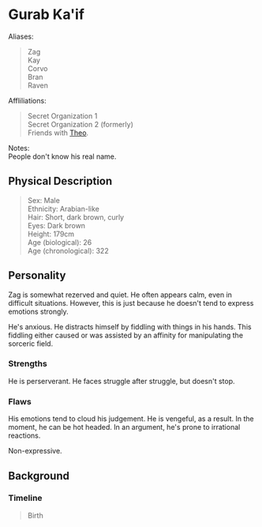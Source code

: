 # Gurab  Ka'if

Aliases:
> Zag  
> Kay  
> Corvo  
> Bran  
> Raven

Affliliations:
> Secret Organization 1  
> Secret Organization 2 (formerly)  
> Friends with [Theo](theo-theodor.md).

Notes:  
People don't know his real name.

## Physical Description
> Sex: Male  
> Ethnicity: Arabian-like  
> Hair: Short, dark brown, curly  
> Eyes: Dark brown  
> Height: 179cm  
> Age (biological): 26  
> Age (chronological): 322

## Personality
Zag is somewhat rezerved and quiet.
He often appears calm, even in difficult situations. 
However, this is just because he doesn't tend to express emotions strongly.

He's anxious.
He distracts himself by fiddling with things in his hands.
This fiddling either caused or was assisted by an affinity for manipulating the sorceric field.

### Strengths
He is perserverant.
He faces struggle after struggle, but doesn't stop.


### Flaws
His emotions tend to cloud his judgement.
He is vengeful, as a result.
In the moment, he can be hot headed.
In an argument, he's prone to irrational reactions.

Non-expressive.

## Background

### Timeline
> Birth  